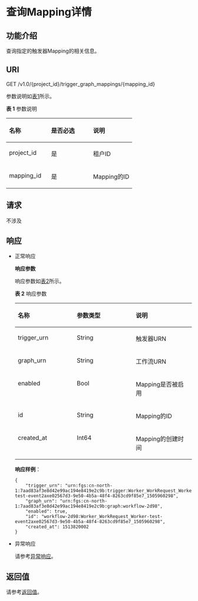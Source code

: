 # 查询Mapping详情<a name="functiongraph_06_0740"></a>

## 功能介绍<a name="section51379511"></a>

查询指定的触发器Mapping的相关信息。

## URI<a name="section59762422"></a>

GET /v1.0/\{project\_id\}/trigger\_graph\_mappings/\{mapping\_id\}

参数说明如[表1](#table13216186)所示。  

**表 1**  参数说明

<a name="table13216186"></a>
<table><thead align="left"><tr id="row19124697"><th class="cellrowborder" valign="top" width="33.33333333333333%" id="mcps1.2.4.1.1"><p id="p5596611"><a name="p5596611"></a><a name="p5596611"></a>名称</p>
</th>
<th class="cellrowborder" valign="top" width="33.33333333333333%" id="mcps1.2.4.1.2"><p id="p50672366"><a name="p50672366"></a><a name="p50672366"></a>是否必选</p>
</th>
<th class="cellrowborder" valign="top" width="33.33333333333333%" id="mcps1.2.4.1.3"><p id="p4085285"><a name="p4085285"></a><a name="p4085285"></a>说明</p>
</th>
</tr>
</thead>
<tbody><tr id="row62472706"><td class="cellrowborder" valign="top" width="33.33333333333333%" headers="mcps1.2.4.1.1 "><p id="p27124415"><a name="p27124415"></a><a name="p27124415"></a>project_id</p>
</td>
<td class="cellrowborder" valign="top" width="33.33333333333333%" headers="mcps1.2.4.1.2 "><p id="p49593988"><a name="p49593988"></a><a name="p49593988"></a>是</p>
</td>
<td class="cellrowborder" valign="top" width="33.33333333333333%" headers="mcps1.2.4.1.3 "><p id="p42387016"><a name="p42387016"></a><a name="p42387016"></a>租户ID</p>
</td>
</tr>
<tr id="row33581998171734"><td class="cellrowborder" valign="top" width="33.33333333333333%" headers="mcps1.2.4.1.1 "><p id="p7509671171738"><a name="p7509671171738"></a><a name="p7509671171738"></a>mapping_id</p>
</td>
<td class="cellrowborder" valign="top" width="33.33333333333333%" headers="mcps1.2.4.1.2 "><p id="p4303640171738"><a name="p4303640171738"></a><a name="p4303640171738"></a>是</p>
</td>
<td class="cellrowborder" valign="top" width="33.33333333333333%" headers="mcps1.2.4.1.3 "><p id="p13050598171738"><a name="p13050598171738"></a><a name="p13050598171738"></a>Mapping的ID</p>
</td>
</tr>
</tbody>
</table>

## 请求<a name="section990892"></a>

不涉及

## 响应<a name="section8918034"></a>

-   正常响应

    **响应参数**

    响应参数如[表2](#table77026151513)所示。  

    **表 2**  响应参数

    <a name="table77026151513"></a>
    <table><thead align="left"><tr id="row1970213119159"><th class="cellrowborder" valign="top" width="33.33333333333333%" id="mcps1.2.4.1.1"><p id="p12178651171823"><a name="p12178651171823"></a><a name="p12178651171823"></a>名称</p>
    </th>
    <th class="cellrowborder" valign="top" width="33.33333333333333%" id="mcps1.2.4.1.2"><p id="p46946666171823"><a name="p46946666171823"></a><a name="p46946666171823"></a>参数类型</p>
    </th>
    <th class="cellrowborder" valign="top" width="33.33333333333333%" id="mcps1.2.4.1.3"><p id="p44583626171823"><a name="p44583626171823"></a><a name="p44583626171823"></a>说明</p>
    </th>
    </tr>
    </thead>
    <tbody><tr id="row1770212116155"><td class="cellrowborder" valign="top" width="33.33333333333333%" headers="mcps1.2.4.1.1 "><p id="p52745500171823"><a name="p52745500171823"></a><a name="p52745500171823"></a>trigger_urn</p>
    </td>
    <td class="cellrowborder" valign="top" width="33.33333333333333%" headers="mcps1.2.4.1.2 "><p id="p44527069171823"><a name="p44527069171823"></a><a name="p44527069171823"></a>String</p>
    </td>
    <td class="cellrowborder" valign="top" width="33.33333333333333%" headers="mcps1.2.4.1.3 "><p id="p46652297171823"><a name="p46652297171823"></a><a name="p46652297171823"></a>触发器URN</p>
    </td>
    </tr>
    <tr id="row7927001171813"><td class="cellrowborder" valign="top" width="33.33333333333333%" headers="mcps1.2.4.1.1 "><p id="p52440036171823"><a name="p52440036171823"></a><a name="p52440036171823"></a>graph_urn</p>
    </td>
    <td class="cellrowborder" valign="top" width="33.33333333333333%" headers="mcps1.2.4.1.2 "><p id="p19784536171823"><a name="p19784536171823"></a><a name="p19784536171823"></a>String</p>
    </td>
    <td class="cellrowborder" valign="top" width="33.33333333333333%" headers="mcps1.2.4.1.3 "><p id="p61629883171823"><a name="p61629883171823"></a><a name="p61629883171823"></a>工作流URN</p>
    </td>
    </tr>
    <tr id="row36841490171820"><td class="cellrowborder" valign="top" width="33.33333333333333%" headers="mcps1.2.4.1.1 "><p id="p32355125171823"><a name="p32355125171823"></a><a name="p32355125171823"></a>enabled</p>
    </td>
    <td class="cellrowborder" valign="top" width="33.33333333333333%" headers="mcps1.2.4.1.2 "><p id="p3519450171823"><a name="p3519450171823"></a><a name="p3519450171823"></a>Bool</p>
    </td>
    <td class="cellrowborder" valign="top" width="33.33333333333333%" headers="mcps1.2.4.1.3 "><p id="p15542709171823"><a name="p15542709171823"></a><a name="p15542709171823"></a>Mapping是否被启用</p>
    </td>
    </tr>
    <tr id="row13766751171818"><td class="cellrowborder" valign="top" width="33.33333333333333%" headers="mcps1.2.4.1.1 "><p id="p56345869171823"><a name="p56345869171823"></a><a name="p56345869171823"></a>id</p>
    </td>
    <td class="cellrowborder" valign="top" width="33.33333333333333%" headers="mcps1.2.4.1.2 "><p id="p612709171823"><a name="p612709171823"></a><a name="p612709171823"></a>String</p>
    </td>
    <td class="cellrowborder" valign="top" width="33.33333333333333%" headers="mcps1.2.4.1.3 "><p id="p44011894171823"><a name="p44011894171823"></a><a name="p44011894171823"></a>Mapping的ID</p>
    </td>
    </tr>
    <tr id="row483657411498"><td class="cellrowborder" valign="top" width="33.33333333333333%" headers="mcps1.2.4.1.1 "><p id="p1243436311498"><a name="p1243436311498"></a><a name="p1243436311498"></a>created_at</p>
    </td>
    <td class="cellrowborder" valign="top" width="33.33333333333333%" headers="mcps1.2.4.1.2 "><p id="p45845724114917"><a name="p45845724114917"></a><a name="p45845724114917"></a>Int64</p>
    </td>
    <td class="cellrowborder" valign="top" width="33.33333333333333%" headers="mcps1.2.4.1.3 "><p id="p846083311498"><a name="p846083311498"></a><a name="p846083311498"></a>Mapping的创建时间</p>
    </td>
    </tr>
    </tbody>
    </table>

    **响应样例**：

    ```
    {
        "trigger_urn": "urn:fgs:cn-north-1:7aad83af3e8d42e99ac194e8419e2c9b:trigger:Worker_WorkRequest_Worker-test-event2axe02567d3-9e50-4b5a-48f4-8263cd9f85e7_1505960298",
        "graph_urn": "urn:fgs:cn-north-1:7aad83af3e8d42e99ac194e8419e2c9b:graph:workflow-2d98",
        "enabled": true,
        "id": "workflow-2d98:Worker_WorkRequest_Worker-test-event2axe02567d3-9e50-4b5a-48f4-8263cd9f85e7_1505960298",
        "created_at": 1513820002
    } 
    ```


-   异常响应

    请参考[异常响应](请求结果.md#section88241732388)。


## 返回值<a name="section370272717123"></a>

请参考[返回值](请求结果.md#section20306194210386)。

